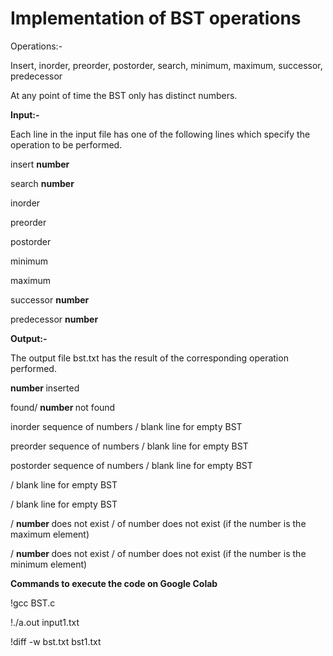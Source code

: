 <h1> Implementation of BST operations </h1>

Operations:-

Insert, inorder, preorder, postorder, search, minimum, maximum, successor, predecessor

At any point of time the BST only has distinct numbers.

<b> Input:- </b>

Each line in the input file has one of the following lines which specify the operation to be performed.

insert <b> number </b>
  
search <b> number </b>
  
inorder
  
preorder
  
postorder
  
minimum
  
maximum
  
successor <b> number </b>
  
predecessor <b> number </b>
  
<b> Output:- </b>
  
The output file bst.txt has the result of the corresponding operation performed.

<b> number </b> inserted
  
<number> found/ <b> number </b> not found
  
inorder sequence of numbers / blank line for empty BST
  
preorder sequence of numbers / blank line for empty BST
  
postorder sequence of numbers / blank line for empty BST
  
<minimum number> / blank line for empty BST
  
<maximum number> / blank line for empty BST
  
<b> <successor> </b> / <b> number </b> does not exist / <b> <successor> </b> of number does not exist (if the number is the maximum element)
  
<b> <predecessor> </b> / <b> number </b> does not exist / <b> <predecessor> </b> of number does not exist (if the number is the minimum element)


<b> Commands to execute the code on Google Colab </b>

!gcc BST.c

!./a.out input1.txt

!diff -w bst.txt bst1.txt

